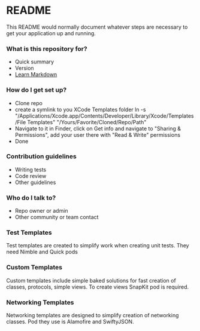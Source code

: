 # README #

This README would normally document whatever steps are necessary to get your application up and running.

### What is this repository for? ###

* Quick summary
* Version
* [Learn Markdown](https://bitbucket.org/tutorials/markdowndemo)

### How do I get set up? ###

* Clone repo
* create a symlink to you XCode Templates folder
	ln -s "/Applications/Xcode.app/Contents/Developer/Library/Xcode/Templates/File Templates" "/Yours/Favorite/Cloned/Repo/Path"
* Navigate to it in Finder, click on Get info and navigate to "Sharing & Permissions", add your user there with "Read & Write" permissions
* Done

### Contribution guidelines ###

* Writing tests
* Code review
* Other guidelines

### Who do I talk to? ###

* Repo owner or admin
* Other community or team contact

### Test Templates ###

Test templates are created to simplify work when creating unit tests. They need Nimble and Quick pods

### Custom Templates ###

Custom templates include simple baked solutions for fast creation of classes, protocols, simple views. To create views SnapKit pod is required.

### Networking Templates ###

Networking templates are designed to simplify creation of networking classes. Pod they use is Alamofire and SwiftyJSON.